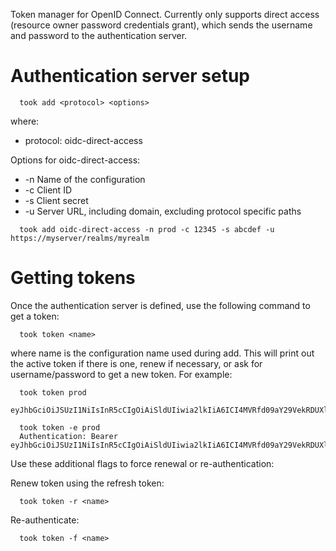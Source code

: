 Token manager for OpenID Connect. Currently only supports direct
access (resource owner password credentials grant), which sends the
username and password to the authentication server.

# Authentication server setup

```
  took add <protocol> <options>
```

where:

 * protocol: oidc-direct-access


Options for oidc-direct-access:
 * -n Name of the configuration
 * -c Client ID
 * -s Client secret
 * -u Server URL, including domain, excluding protocol specific paths

```
  took add oidc-direct-access -n prod -c 12345 -s abcdef -u https://myserver/realms/myrealm
```

# Getting tokens

Once the authentication server is defined, use the following command to get a token:

```
  took token <name>
```
where name is the configuration name used during add.
This will print out the active token if there is one, renew if necessary, or ask for username/password to get a new token. For example:

```
  took token prod
  eyJhbGciOiJSUzI1NiIsInR5cCIgOiAiSldUIiwia2lkIiA6ICI4MVRfd09aY29VekRDUXlhSnNYTXloUjhHQTlranViOEF6d1A3dTgzaDY4In0.eyJqdGkiOiJlY2UyM...
```


```
  took token -e prod
  Authentication: Bearer eyJhbGciOiJSUzI1NiIsInR5cCIgOiAiSldUIiwia2lkIiA6ICI4MVRfd09aY29VekRDUXlhSnNYTXloUjhHQTlranViOEF6d1A3dTgzaDY4In0.eyJqdGkiOiJlY2UyM...
```

Use these additional flags to force renewal or re-authentication:


Renew token using the refresh token:
```
  took token -r <name>
```

Re-authenticate:
```
  took token -f <name>
```
